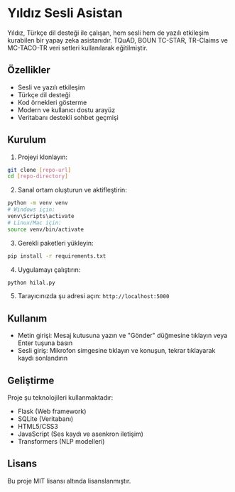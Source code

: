 # Yıldız Sesli Asistan

Yıldız, Türkçe dil desteği ile çalışan, hem sesli hem de yazılı etkileşim kurabilen bir yapay zeka asistanıdır. TQuAD, BOUN TC-STAR, TR-Claims ve MC-TACO-TR veri setleri kullanılarak eğitilmiştir.

## Özellikler

- Sesli ve yazılı etkileşim
- Türkçe dil desteği
- Kod örnekleri gösterme
- Modern ve kullanıcı dostu arayüz
- Veritabanı destekli sohbet geçmişi

## Kurulum

1. Projeyi klonlayın:
```bash
git clone [repo-url]
cd [repo-directory]
```

2. Sanal ortam oluşturun ve aktifleştirin:
```bash
python -m venv venv
# Windows için:
venv\Scripts\activate
# Linux/Mac için:
source venv/bin/activate
```

3. Gerekli paketleri yükleyin:
```bash
pip install -r requirements.txt
```

4. Uygulamayı çalıştırın:
```bash
python hilal.py
```

5. Tarayıcınızda şu adresi açın: `http://localhost:5000`

## Kullanım

- Metin girişi: Mesaj kutusuna yazın ve "Gönder" düğmesine tıklayın veya Enter tuşuna basın
- Sesli giriş: Mikrofon simgesine tıklayın ve konuşun, tekrar tıklayarak kaydı sonlandırın

## Geliştirme

Proje şu teknolojileri kullanmaktadır:
- Flask (Web framework)
- SQLite (Veritabanı)
- HTML5/CSS3
- JavaScript (Ses kaydı ve asenkron iletişim)
- Transformers (NLP modelleri)

## Lisans

Bu proje MIT lisansı altında lisanslanmıştır.